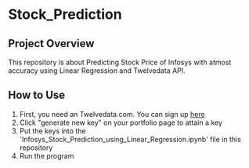 # Stock_Prediction

## Project Overview
This repository is about Predicting Stock Price of Infosys with atmost accuracy using Linear Regression and Twelvedata API.

## How to Use
1) First, you need an Twelvedata.com. You can sign up [here](https://twelvedata.com/register)
2) Click "generate new key" on your portfolio page to attain a key
3) Put the keys into the 'Infosys_Stock_Prediction_using_Linear_Regression.ipynb' file in this repository<br>
4) Run the program

